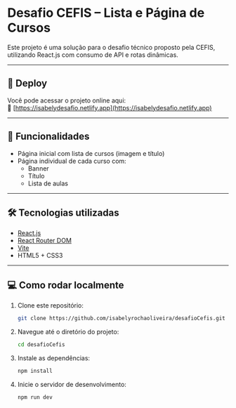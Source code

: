 # Desafio CEFIS – Lista e Página de Cursos

Este projeto é uma solução para o desafio técnico proposto pela CEFIS, utilizando React.js com consumo de API e rotas dinâmicas.

---

## 🚀 Deploy

Você pode acessar o projeto online aqui:  
🔗 [https://isabelydesafio.netlify.app](https://isabelydesafio.netlify.app)

---

## 🧩 Funcionalidades

- Página inicial com lista de cursos (imagem e título)
- Página individual de cada curso com:
  - Banner
  - Título
  - Lista de aulas

---

## 🛠️ Tecnologias utilizadas

- [React.js](https://reactjs.org/)
- [React Router DOM](https://reactrouter.com/)
- [Vite](https://vitejs.dev/)
- HTML5 + CSS3

---

## 💻 Como rodar localmente

1. Clone este repositório:
   ```bash
   git clone https://github.com/isabelyrochaoliveira/desafioCefis.git

2. Navegue até o diretório do projeto:
   ```bash
   cd desafioCefis

3. Instale as dependências:
   ```bash
   npm install

4. Inicie o servidor de desenvolvimento:
   ```bash
   npm run dev
